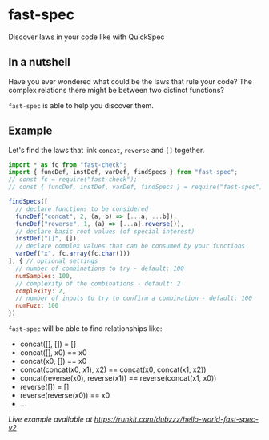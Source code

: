 # fast-spec

Discover laws in your code like with QuickSpec

## In a nutshell

Have you ever wondered what could be the laws that rule your code? The complex relations there might be between two distinct functions?

`fast-spec` is able to help you discover them.

## Example

Let's find the laws that link `concat`, `reverse` and `[]` together.

```js
import * as fc from "fast-check";
import { funcDef, instDef, varDef, findSpecs } from "fast-spec";
// const fc = require("fast-check");
// const { funcDef, instDef, varDef, findSpecs } = require("fast-spec");

findSpecs([
  // declare functions to be considered
  funcDef("concat", 2, (a, b) => [...a, ...b]),
  funcDef("reverse", 1, (a) => [...a].reverse()),
  // declare basic root values (of special interest)
  instDef("[]", []),
  // declare complex values that can be consumed by your functions
  varDef("x", fc.array(fc.char()))
], { // optional settings
  // number of combinations to try - default: 100
  numSamples: 100,
  // complexity of the combinations - default: 2
  complexity: 2,
  // number of inputs to try to confirm a combination - default: 100
  numFuzz: 100
})
```

`fast-spec` will be able to find relationships like:
- concat([], []) = []
- concat([], x0) == x0
- concat(x0, []) == x0
- concat(concat(x0, x1), x2) == concat(x0, concat(x1, x2))
- concat(reverse(x0), reverse(x1)) == reverse(concat(x1, x0))
- reverse([]) = []
- reverse(reverse(x0)) == x0
- ...

*Live example available at https://runkit.com/dubzzz/hello-world-fast-spec-v2*
